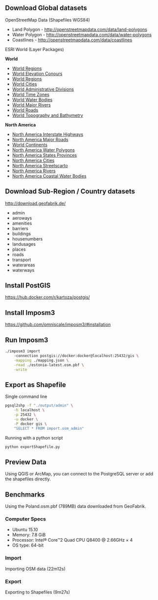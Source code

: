 ## Download Global datasets

OpenStreetMap Data (Shapefiles WGS84)

- Land Polygon - http://openstreetmapdata.com/data/land-polygons
- Water Polygon - http://openstreetmapdata.com/data/water-polygons
- Coastlines - http://openstreetmapdata.com/data/coastlines

ESRI World (Layer Packages)

**World**

- [World Regions](http://www.arcgis.com/home/item.html?id=84dbc97915244e35808e87a881133d09)
- [World Elevation Conours](http://www.arcgis.com/home/item.html?id=40285e34dd3a453db84ab3acbd81b37d)
- [World Regions](http://www.arcgis.com/home/item.html?id=84dbc97915244e35808e87a881133d09)
- [World Cities](http://www.arcgis.com/home/item.html?id=dfab3b294ab24961899b2a98e9e8cd3d)
- [World Administrative Divisions](https://www.arcgis.com/home/item.html?id=d86e32ea12a64727b9e94d6f820123a2)
- [World Time Zones](http://www.arcgis.com/home/item.html?id=1d14b1662a3c4375aa2e31008beb103b)
- [World Water Bodies](http://www.arcgis.com/home/item.html?id=e750071279bf450cbd510454a80f2e63)
- [World Major Rivers](https://www.arcgis.com/home/item.html?id=44e8358cf83a4b43bc863646cd695945)
- [World Roads](http://www.arcgis.com/home/item.html?id=83535020ce154bd5a498957c159e3a99)
- [World Topography and Bathymetry](http://www.arcgis.com/home/item.html?id=88a7995ddb0b4f21a9497f3dcf6f9aec)

**North America**

- [North America Interstate Highways](https://www.arcgis.com/home/item.html?id=00b5b0d2a6f548e6813bcf9536249a03)
- [North America Major Roads](http://www.arcgis.com/home/item.html?id=06e71cbbefab401fb99b6c2bb5139487)
- [World Continents](https://www.arcgis.com/home/item.html?id=a3cb207855b348a297ab85261743351d)
- [North America Water Polygons](http://www.arcgis.com/home/item.html?id=1630b19fafbe4c9589306d967e418088)
- [North America States Provinces](http://www.arcgis.com/home/item.html?id=0549fcf91a47426ab423ea0f36ccc3d4)
- [North America Cities](http://www.arcgis.com/home/item.html?id=f56a057acfc44356aa54b2818ac5700f)
- [North America Streetscarto](http://www.arcgis.com/home/item.html?id=642bcf6a1dc347769c555f694d4e4d9a)
- [North America Rivers](https://www.arcgis.com/home/item.html?id=a06189262e694834b5d68e1a84030969)
- [North America Coastal Water Bodies](http://www.arcgis.com/home/item.html?id=e74122bd34384b85938772fc45fabcf6)


## Download Sub-Region / Country datasets

http://download.geofabrik.de/

- admin
- aeroways
- amenities
- barriers
- buildings
- housenumbers
- landusages
- places
- roads
- transport
- waterareas
- waterways

## Install PostGIS

https://hub.docker.com/r/kartoza/postgis/

## Install Imposm3

https://github.com/omniscale/imposm3/#installation

## Run Imposm3

```bash
./imposm3 import
    -connection postgis://docker:docker@localhost:25432/gis \
    -mapping ./mapping.json \
    -read ./estonia-latest.osm.pbf \
    -write
```

## Export as Shapefile

Single command line

```bash
pgsql2shp -f "./output/admin" \
    -h localhost \
    -p 25432 \
    -u docker \
    -P docker gis \
    "SELECT * FROM import.osm_admin"
```

Running with a python script

```python
python exportShapefile.py
```

## Preview Data

Using QGIS or ArcMap, you can connect to the PostgreSQL server or add the shapefiles directly.

## Benchmarks

Using the Poland.osm.pbf (789MB) data downloaded from GeoFabrik.

### Computer Specs

- Ubuntu 15.10
- Memory: 7.8 GiB
- Processor: Intel® Core™2 Quad CPU Q8400 @ 2.66GHz × 4 
- OS type: 64-bit

### Import

Importing OSM data (22m12s)

### Export

Exporting to Shapefiles (9m27s)
